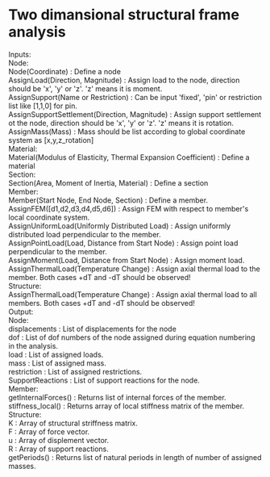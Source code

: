 # Two dimansional structural frame analysis


Inputs:  
	Node:  
                Node(Coordinate) : Define a node  
                AssignLoad(Direction, Magnitude) : Assign load to the node, direction should be 'x', 'y' or 'z'. 'z' means it is moment.  
                AssignSupport(Name or Restriction) : Can be input 'fixed', 'pin' or restriction list like [1,1,0] for pin.  
                AssignSupportSettlement(Direction, Magnitude) : Assign support settlement ot the node, direction should be 'x', 'y' or 'z'. 'z' means it is rotation.  
                AssignMass(Mass) : Mass should be list according to global coordinate system as [x,y,z_rotation]  
        Material:  
                Material(Modulus of Elasticity, Thermal Expansion Coefficient) : Define a material  
        Section:  
                Section(Area, Moment of Inertia, Material) : Define a section  
        Member:  
                Member(Start Node, End Node, Section) : Define a member.  
                AssignFEM([d1,d2,d3,d4,d5,d6]) : Assign FEM with respect to member's local coordinate system.  
                AssignUniformLoad(Uniformly Distributed Load) : Assign uniformly distributed load perpendicular to the member.  
                AssignPointLoad(Load, Distance from Start Node) : Assign point load perpendicular to the member.  
                AssignMoment(Load, Distance from Start Node) : Assign moment load.  
                AssignThermalLoad(Temperature Change) : Assign axial thermal load to the member. Both cases +dT and -dT should be observed!  
	Structure:  
		AssignThermalLoad(Temperature Change) : Assign axial thermal load to all members. Both cases +dT and -dT should be observed!  
Output:  
        Node:  
                displacements : List of displacements for the node  
		dof : List of dof numbers of the node assigned during equation numbering in the analysis.  
                load : List of assigned loads.  
		mass : List of assigned mass.  
		restriction : List of assigned restrictions.  
                SupportReactions : List of support reactions for the node.  
        Member:  
                getInternalForces() : Returns list of internal forces of the member.  
                stiffness_local() : Returns array of local stiffness matrix of the member.  
        Structure:  
                K : Array of structural striffness matrix.  
                F : Array of force vector.  
                u : Array of displement vector.  
                R : Array of support reactions.  
		getPeriods() : Returns list of natural periods in length of number of assigned masses.  
